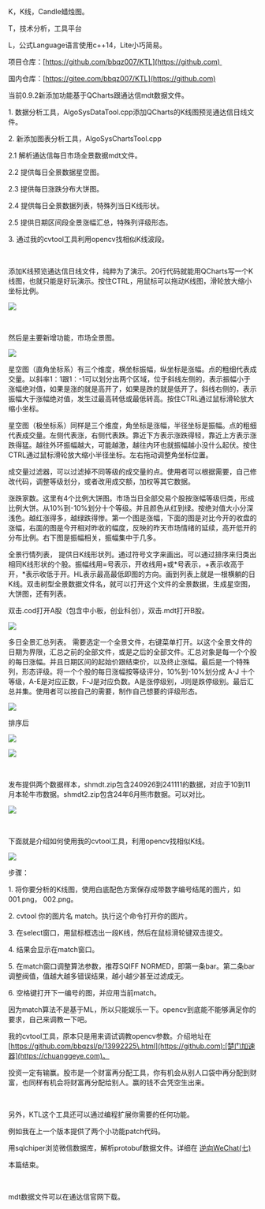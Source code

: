 
K，K线，Candle蜡烛图。


T，技术分析，工具平台


L，公式Language语言使用c\+\+14，Lite小巧简易。


项目仓库：[https://github.com/bbqz007/KTL](https://github.com)     


国内仓库：[https://gitee.com/bbqz007/KTL](https://github.com)


当前0\.9\.2新添加功能基于QCharts跟通达信mdt数据文件。


1\. 数据分析工具，AlgoSysDataTool.cpp添加QCharts的K线图预览通达信日线文件。


2\. 新添加图表分析工具，AlgoSysChartsTool.cpp


2\.1 解析通达信每日市场全景数据mdt文件。


2\.2 提供每日全景数据星空图。


2\.3 提供每日涨跌分布大饼图。


2\.4 提供每日全景数据列表，特殊列当日K线形状。


2\.5 提供日期区间段全景涨幅汇总，特殊列评级形态。


3\. 通过我的cvtool工具利用opencv找相似K线波段。


 


添加K线预览通达信日线文件，纯粹为了演示。20行代码就能用QCharts写一个K线图，也就只能是好玩演示。按住CTRL，用鼠标可以拖动K线图，滑轮放大缩小坐标比例。


![](https://img2024.cnblogs.com/blog/665551/202411/665551-20241113124659535-1514042379.gif)


 


然后是主要新增功能，市场全景图。


![](https://img2024.cnblogs.com/blog/665551/202411/665551-20241113125018373-1744278603.png)


星空图（直角坐标系）有三个维度，横坐标振幅，纵坐标是涨幅。点的粗细代表成交量。以斜率1：1跟1：\-1可以划分出两个区域，位于斜线左侧的，表示振幅小于涨幅绝对值，如果是涨的就是高开了，如果是跌的就是低开了。斜线右侧的，表示振幅大于涨幅绝对值，发生过最高转低或最低转高。按住CTRL通过鼠标滑轮放大缩小坐标。


星空图（极坐标系）同样是三个维度，角坐标是涨幅，半径坐标是振幅。点的粗细代表成交量。左侧代表涨，右侧代表跌。靠近下方表示涨跌得轻，靠近上方表示涨跌得猛。越往外环振幅越大，可能越激，越往内环也就振幅越小没什么起伏。按住CTRL通过鼠标滑轮放大缩小半径坐标。左右拖动调整角坐标位置。


成交量过滤器，可以过滤掉不同等级的成交量的点。使用者可以根据需要，自己修改代码，调整等级划分，或者改用成交额，加权等其它数据。


涨跌家数。这里有4个比例大饼图。市场当日全部交易个股按涨幅等级归类，形成比例大饼。从10%到\-10%划分十个等级。并且颜色从红到绿。按绝对值大小分深浅色。越红涨得多，越绿跌得惨。第一个图是涨幅，下面的图是对比今开的收盘的涨幅，右面的图是今开相对昨收的幅度，反映的昨天市场情绪的延续，高开低开的分布比例。右下图是振幅相关，振幅集中于几多。


全景行情列表， 提供日K线形状列。通过符号文字来画出。可以通过排序来归类出相同K线形状的个股。振幅线用\=号表示，开收线用\+或\*号表示，\+表示收高于开，\*表示收低于开。HL表示最高最低即图的方向。画到列表上就是一根横躺的日K线。双击树型全景数据文件名，就可以打开这个文件的全景数据，生成星空图，大饼图，还有列表。


双击.cod打开A股（包含中小板，创业科创），双击.mdt打开B股。


![](https://img2024.cnblogs.com/blog/665551/202411/665551-20241113134606936-927001841.png)


多日全景汇总列表。 需要选定一个全景文件，右键菜单打开。以这个全景文件的日期为界限，汇总之前的全部文件，或是之后的全部文件。汇总对象是每一个个股的每日涨幅。并且日期区间的起始价跟结束价，以及终止涨幅。最后是一个特殊列，形态评级。将一个个股的每日涨幅按等级评分，10%到\-10%划分成 A\-J 十个等级，A\-E是对应正数，F\-J是对应负数。A是涨停级别，J则是跌停级别。最后汇总并集。使用者可以按自己的需要，制作自己想要的评级形态。


![](https://img2024.cnblogs.com/blog/665551/202411/665551-20241113135730139-551808401.png)


排序后


![](https://img2024.cnblogs.com/blog/665551/202411/665551-20241113141454040-365332158.png)


![](https://img2024.cnblogs.com/blog/665551/202411/665551-20241113144225954-2029377224.png)


 


发布提供两个数据样本，shmdt.zip包含240926到241111的数据，对应于10到11月本轮牛市数据。shmdt2\.zip包含24年6月熊市数据。可以对比。


![](https://img2024.cnblogs.com/blog/665551/202411/665551-20241113143924403-105113031.gif)


 


下面就是介绍如何使用我的cvtool工具，利用opencv找相似K线。


![](https://img2024.cnblogs.com/blog/665551/202411/665551-20241113144407913-427181765.png)


步骤：


1\. 将你要分析的K线图，使用白底配色方案保存成带数字编号结尾的图片，如001\.png， 002\.png。


2\. cvtool 你的图片名 match。执行这个命令打开你的图片。


3\. 在select窗口，用鼠标框选出一段K线，然后在鼠标滑轮键双击提交。


4\. 结果会显示在match窗口。


5\. 在match窗口调整算法参数，推荐SQIFF NORMED，即第一条bar。第二条bar调整阀值，值越大越多错误结果，越小越少甚至过滤成无。


6\. 空格键打开下一编号的图，并应用当前match。


因为match算法不是基于ML，所以只能娱乐一下。opencv到底能不能够满足你的要求，自己来调教一下吧。


我的cvtool工具，原本只是用来调试调教opencv参数。介绍地址在[https://github.com/bbqzsl/p/13992225\.html](https://github.com):[楚门加速器](https://chuanggeye.com)。


投资一定有输赢。股市是一个财富再分配工具，你有机会从别人口袋中再分配到财富，也同样有机会将财富再分配给别人。赢的钱不会凭空生出来。


 


另外，KTL这个工具还可以通过编程扩展你需要的任何功能。


例如我在上一个版本提供了两个小功能patch代码。


用sqlchiper浏览微信数据库，解析protobuf数据文件。详细在 [逆向WeChat(七)](https://github.com/bbqzsl/p/18423518 "发布于 2024-10-07 21:52")


本篇结束。


 


mdt数据文件可以在通达信官网下载。


 


